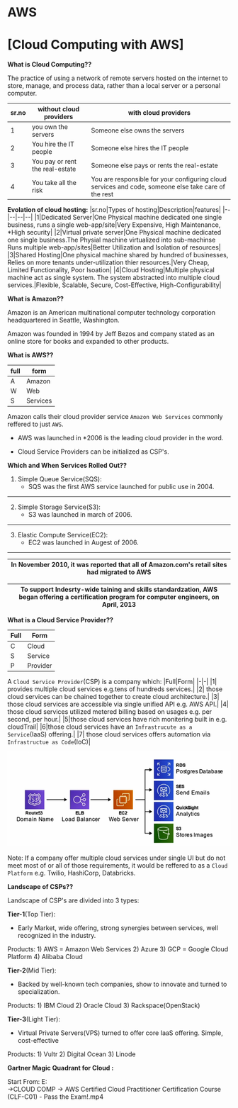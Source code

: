 # AWS
# [Cloud Computing with AWS]

**What is Cloud Computing??**

The practice of using a network of remote servers hosted on the internet to store, manage, and process data, rather than a local server or a personal computer.

|sr.no|without cloud providers|with cloud providers|
|--|--|--|
|1|you own the servers|Someone else owns the servers|
|2|You hire the IT people|Someone else hires the IT people|
|3|You pay or rent the real-estate|Someone else pays or rents the real-estate|
|4|You take all the risk|You are responsible for your configuring cloud services and code, someone else take care of the rest|

**Evolation of cloud hosting:**
|sr.no|Types of hosting|Description|features|
|--|--|--|--|
|1|Dedicated Server|One Physical machine dedicated one single business, runs a single web-app/site|Very Expensive, High Maintenance, *High security|
|2|Virtual private server|One Physical machine dedicated one single business.The Physial machine virtualized into sub-machinse Runs multiple web-app/sites|Better Utilization and Isolation of resources|
|3|Shared Hosting|One physical machine shared by hundred of businesses, Relies on more tenants under-utilization thier resources.|Very Cheap, Limited Functionality, Poor Isoation|
|4|Cloud Hosting|Multiple physical machine act as single system. The system abstracted into multiple cloud services.|Flexible, Scalable, Secure, Cost-Effective, High-Configurability|

**What is Amazon??**

Amazon is an American multinational computer technology corporation headquartered in Seattle, Washington.

Amazon was founded in 1994 by Jeff Bezos and company stated as an online store for books and expanded to other products.

**What is AWS??**

|full|form|
|-|-|
|A| Amazon | 
|W| Web |
|S| Services|

Amazon calls their cloud provider service `Amazon Web Services` commonly reffered to just `AWS`.

 * AWS was launched in *2006 is the leading cloud provider in the word.

 * Cloud Service Providers can be initialized as CSP's.


**Which and When Services Rolled Out??**
1) Simple Queue Service(SQS):
    * SQS was the first AWS service launched for public use in 2004.
<hr>

2) Simple Storage Service(S3):
    * S3 was launched in march of 2006.
<hr>

3) Elastic Compute Service(EC2):
    * EC2 was launched in Augest of 2006.
<hr>

|In November 2010, it was reported that all of Amazon.com's retail sites had migrated to AWS|
|-|

|To support Indesrty-wide taining and skills standardzation, AWS began offering a certification program for computer engineers, on April, 2013|
|-|

**What is a Cloud Service Provider??**

|Full|Form|
|-|-|
|C|Cloud|
|S|Service|
|P|Provider|

A `Cloud Service Provider`(CSP) is a company which:
|Full|Form|
|-|-|
|1| provides multiple cloud services e.g.tens of hundreds services.|
|2| those cloud services can be chained together to create cloud architecture.|
|3| those cloud services are accessible via single unified API e.g. AWS API.|
|4| those cloud services utilized metered billing based on usages e.g. per second, per hour.|
|5|those cloud services have rich monitering built in e.g. cloudTrail|
|6|those cloud services have an `Infrastrucute as a Service`(IaaS) offering.|
|7| those cloud services offers automation via `Infrastructue as Code`(IoC)|

 <img src="/Images/CSP.png" alt="Nw"> 

Note:
If a company offer multiple cloud services under single UI but do not meet most of or all of those requirements, it would be reffered to as a `Cloud Platform` e.g. Twilio, HashiCorp, Databricks.

**Landscape of CSPs??**

Landscape of CSP's are divided into 3 types:

**Tier-1**(Top Tier):

* Early Market, wide offering, strong synergies between services, well recognized in the industry.

Products:
    1) AWS = Amazon Web Services
    2) Azure
    3) GCP = Google Cloud Platform
    4) Alibaba Cloud

**Tier-2**(Mid Tier):

* Backed by well-known tech companies, show to innovate and turned to specialization.

Products:
    1) IBM Cloud
    2) Oracle Cloud
    3) Rackspace(OpenStack)

**Tier-3**(Light Tier):

* Virtual Private Servers(VPS) turned to offer core IaaS offering. Simple, cost-effective

Products:
    1) Vultr
    2) Digital Ocean
    3) Linode


**Gartner Magic Quadrant for Cloud :**


Start From:
E:\
    ->CLOUD COMP
        -> AWS Certified Cloud Practitioner Certification Course (CLF-C01) - Pass the Exam!.mp4